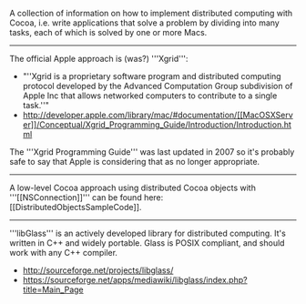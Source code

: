 A collection of information on how to implement distributed computing with Cocoa, i.e. write applications that solve a problem by dividing into many tasks, each of which is solved by one or more Macs.


----


The official Apple approach is (was?) '''Xgrid''':

* "''Xgrid is a proprietary software program and distributed computing protocol developed by the Advanced Computation Group subdivision of Apple Inc that allows networked computers to contribute to a single task.''"
* http://developer.apple.com/library/mac/#documentation/[[MacOSXServer]]/Conceptual/Xgrid_Programming_Guide/Introduction/Introduction.html


The '''Xgrid Programming Guide''' was last updated in 2007 so it's probably safe to say that Apple is considering that  as no longer appropriate.


----


A low-level Cocoa approach using distributed Cocoa objects with '''[[NSConnection]]''' can be found here: [[DistributedObjectsSampleCode]].


----


'''libGlass''' is an actively developed library for distributed computing. It's written in C++ and widely portable. Glass is POSIX compliant, and should work with any C++ compiler. 


* http://sourceforge.net/projects/libglass/
* https://sourceforge.net/apps/mediawiki/libglass/index.php?title=Main_Page